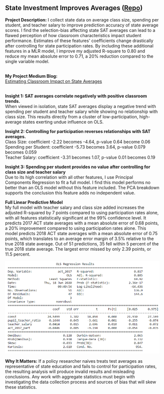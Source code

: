 ## State Investment Improves Averages ([Repo](https://github.com/JamesDargan/ACT-SAT))

**Project Description:** I collect state data on average class size, spending per student, and teacher salary to improve prediction accuracy of state average scores. I find the selection-bias affecting state SAT averages can lead to a flawed perception of how classroom characteristics impact student performance. Estimates of these features' coefficients change drastically after controlling for state participation rates. By including these additional features in a MLR model, I improve my adjusted R-square to 0.80 and reduce my mean absolute error to 0.71, a 20% reduction compared to the single variable model.
<br><br>

**My Project Medium Blog:**<br>
[Estimating Classroom Impact on State Averages](https://medium.com/@james.dargan/estimating-classroom-impact-on-sat-act-state-averages-b91891cae252)
<br><br>


**Insight 1: SAT averages correlate negatively with positive classroom trends.**<br>
When viewed in isolation, state SAT averages display a negative trend with spending per student and teacher salary while showing no relationship with class size. This results directly from a cluster of low-participation, high-average states exerting undue influence on OLS.


**Insight 2: Controlling for participation reverses relationships with SAT averages.**<br>
Class Size: coefficient -2.22 becomes -4.64, p-value 0.64 become 0.06<br>
Spending per Student: coefficient -5.73 becomes 3.64, p-value 0.079 becomes 0.059<br>
Teacher Salary: coefficient -3.31 becomes 1.07, p-value 0.01 becomes 0.19


**Insight 3: Spending per student provides no value after controlling for class size and teacher salary**<br>
Due to its high correlation with all other features, I use Principal Components Regression to fit a full model. I find this model performs no better than an OLS model without this feature included. The PCA breakdown supports the conclusion this feature adds no independent value.


**Full Linear Predictive Model** <br>
My full model with teacher salary and class size added increases the adjusted R-squared by 7 points compared to using participation rates alone, with all features statistically significant at the 99% confidence level. It predicts 2017 ACT state averages with a mean absolute error of 0.68 points, a 20% improvement compared to using participation rates alone. This model predicts 2018 ACT state averages with a mean absolute error of 0.75 points, which translates to an average error margin of 3.5% relative to the true 2018 state average. Out of 51 predictions, 35 fell within 5 percent of the true 2018 state average. The largest error missed by only 2.39 points, or 11.5 percent.

<img src="assets/ACT_2017_Full_Model.png?raw=true"/>

**Why It Matters:** If a policy researcher naives treats test averages as representative of state education and fails to control for participation rates, the resulting analysis will produce invalid results and misleading conclusions. Any work with aggregate statistics must begin with investigating the data collection process and sources of bias that will skew these statistics.
